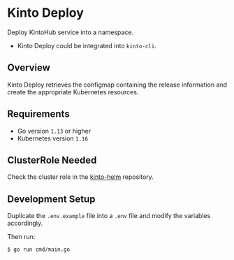 # Kinto Deploy

Deploy KintoHub service into a namespace.

- Kinto Deploy could be integrated into `kinto-cli`.

## Overview

Kinto Deploy retrieves the configmap containing the release information and create the appropriate Kubernetes resources.

## Requirements

* Go version `1.13` or higher
* Kubernetes version `1.16`

## ClusterRole Needed

Check the cluster role in the [kinto-helm](https://github.com/kintoproj/kinto-helm) repository.

## Development Setup

Duplicate the `.env.example` file into a `.env` file and modify the variables accordingly.

Then run:

```shell script
$ go run cmd/main.go
```
